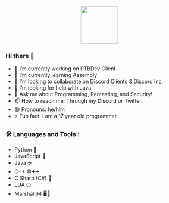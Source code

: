 <div id="header" align="center">
  <img src="https://thumbs.gfycat.com/BigFocusedCassowary-max-1mb.gif" width="100"/>
</div>

### Hi there 👋

- 🔭 I’m currently working on PTBDev Client 
- 🌱 I’m currently learning Assembly
- 👯 I’m looking to collaborate on Discord Clients & Discord Inc.
- 🤔 I’m looking for help with Java
- 💬 Ask me about Programming, Pentesting, and Security!
- 📫 How to reach me: Through my Discord or Twitter.
- 😄 Pronouns: he/him
- ⚡ Fun fact: I am a 17 year old programmer.
### :hammer_and_wrench: Languages and Tools :
- Python 🐍
- JavaScript 📜
- Java ☕
- C++ ©➕➕
- C Sharp (C#) 📜
- LUA 🌕
- Marshall64 🖥️💽
